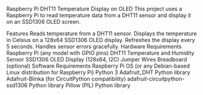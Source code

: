 Raspberry Pi DHT11 Temperature Display on OLED
This project uses a Raspberry Pi to read temperature data from a DHT11 sensor and display it on an SSD1306 OLED screen.

Features
Reads temperature from a DHT11 sensor.
Displays the temperature in Celsius on a 128x64 SSD1306 OLED display.
Refreshes the display every 5 seconds.
Handles sensor errors gracefully.
Hardware Requirements
Raspberry Pi (any model with GPIO pins)
DHT11 Temperature and Humidity Sensor
SSD1306 OLED Display (128x64, I2C)
Jumper Wires
Breadboard (optional)
Software Requirements
Raspberry Pi OS (or any Debian-based Linux distribution for Raspberry Pi)
Python 3
Adafruit_DHT Python library
Adafruit-Blinka (for CircuitPython compatibility)
adafruit-circuitpython-ssd1306 Python library
Pillow (PIL) Python library
